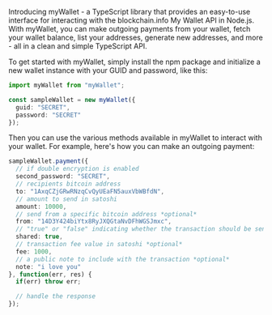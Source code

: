 Introducing myWallet - a TypeScript library that provides an easy-to-use interface for interacting with the blockchain.info My Wallet API in Node.js. With myWallet, you can make outgoing payments from your wallet, fetch your wallet balance, list your addresses, generate new addresses, and more - all in a clean and simple TypeScript API.

To get started with myWallet, simply install the npm package and initialize a new wallet instance with your GUID and password, like this:

```typescript
import myWallet from "myWallet";

const sampleWallet = new myWallet({
  guid: "SECRET",
  password: "SECRET"
});
```

Then you can use the various methods available in myWallet to interact with your wallet. For example, here's how you can make an outgoing payment:

```typescript
sampleWallet.payment({
  // if double encryption is enabled
  second_password: "SECRET",
  // recipients bitcoin address
  to: "1AxqCZjGRwRNzqCvQyUEaFN5auxVbWBfdN",
  // amount to send in satoshi
  amount: 10000,
  // send from a specific bitcoin address *optional*
  from: "14D3Y424biYtx8RyJXQGtaNvDFhWGSJmxc",
  // "true" or "false" indicating whether the transaction should be sent through a shared wallet. fees apply *optional*
  shared: true,
  // transaction fee value in satoshi *optional*
  fee: 1000,
  // a public note to include with the transaction *optional*
  note: "i love you"
}, function(err, res) {
  if(err) throw err;

  // handle the response
});
```